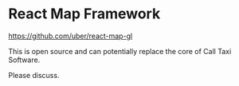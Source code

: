 # React Map Framework 

https://github.com/uber/react-map-gl 

This is open source and can potentially replace the core of Call Taxi Software. 

Please discuss. 


